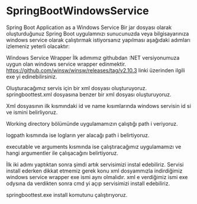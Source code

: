 # SpringBootWindowsService
Spring Boot Application as a Windows Service
Bir jar dosyası olarak oluşturduğunuz Spring Boot uygulamnızı sunucunuzda veya bilgisayarınıza windows service olarak çalıştırmak istiyorsanız yapılması aşağıdaki adımları izlemeniz yeterli olacaktır:

Windows Service Wrapper
İlk adımımız githubdan :NET versiyonumuza uygun olan windows service wrapper edinmektir.
https://github.com/winsw/winsw/releases/tag/v2.10.3 linki üzerinden ilgili exe yi edinebilirsiniz.

Oluşturacağımız servis için bir xml dosyası oluşturuyoruz. springboottest.xml dosyasına benzer bir xml dosyası oluşturuyoruz.

Xml dosyasının ilk kısmındaki id ve name kısımlarında windows servisin id si ve ismini belirliyoruz.

Working directory bölümünde uygulamamızın çalıştığı path i veriyoruz.

logpath kısmında ise logların yer alacağı path i belirtiyoruz.

executable ve arguments kısmında ise çalıştıracağımız uygulamamızı ve hangi argumentler ile çalışacağını belirtiyoruz.

İlk iki adımı yaptıktan sonra şimdi artık servisimizi instal edebiliriz. Servisi install ederken dikkat etmemiz gerek konu xml dosyammızla indirdiğimiz windows service wrapper exe ismi aynı olmalıdır. xml e verdiğimiz ismi exe odysına da verdikten sonra cmd yi açıp servisimizi install edebiliriz.

springboottest.exe install komutunu çalıştırıyoruz.
